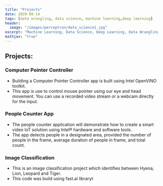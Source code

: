```yaml
---
title: "Projects"
date: 2020-08-14
tags: [data wrangling, data science, machine learning,deep learning]
header:
  image: "/images/perceptron/data_science1.jpg"
excerpt: "Machine Learning, Data Science, Deep Learning, Data Wrangling"
mathjax: "true"
---
```


## Projects:

### Computer Pointer Controller

* Building a Computer Pointer Controller app is built using Intel OpenVINO toolkit. 
* This app is use to control mouse pointer using our eye and head movement. You can use a recorded video stream or a webcam directly for the input.

### People Counter App

* The people counter application will demonstrate how to create a smart video IoT solution using Intel® hardware and software tools. 
* The app detects people in a designated area, provided the number of people in the frame, average duration of people in frame, and total count.

### Image Classification

* This is an image classification project which identifies between Hyena, Lion, Leopard and Tiger. 
* This code was build using fast.ai libraryt


